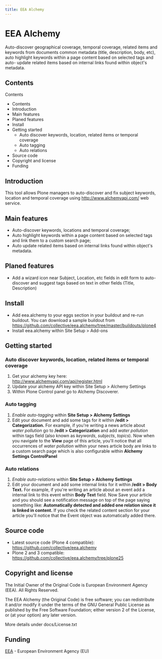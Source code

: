 ```yaml
---
title: EEA Alchemy
---
```

#  EEA Alchemy

Auto-discover geographical coverage, temporal coverage, related items and
keywords from documents common metadata (title, description, body, etc), auto
highlight keywords within a page content based on selected tags and auto-
update related items based on internal links found within object's metadata.

##  Contents

Contents

  * Contents
  * Introduction
  * Main features
  * Planed features
  * Install
  * Getting started
    * Auto discover keywords, location, related items or temporal coverage
    * Auto tagging
    * Auto relations
  * Source code
  * Copyright and license
  * Funding

##  Introduction

This tool allows Plone managers to auto-discover and fix subject keywords,
location and temporal coverage using <http://www.alchemyapi.com/> web service.

##  Main features

  * Auto-discover keywords, locations and temporal coverage;
  * Auto highlight keywords within a page content based on selected tags and link them to a custom search page;
  * Auto update related items based on internal links found within object's metadata.

##  Planed features

  * Add a wizard icon near Subject, Location, etc fields in edit form to auto-discover and suggest tags based on text in other fields (Title, Description)

##  Install

  * Add eea.alchemy to your eggs section in your buildout and re-run buildout. You can download a sample buildout from <https://github.com/collective/eea.alchemy/tree/master/buildouts/plone4>
  * Install eea.alchemy within Site Setup &gt; Add-ons

##  Getting started

###  Auto discover keywords, location, related items or temporal coverage

  1. Get your alchemy key here: <http://www.alchemyapi.com/api/register.html>
  2. Update your alchemy API key within Site Setup &gt; Alchemy Settings
  3. Within Plone Control panel go to Alchemy Discoverer.

###  Auto tagging

  1. _Enable auto-tagging_ within **Site Setup &gt; Alchemy Settings**
  2. Edit your document and add some tags for it within **/edit &gt; Categorization.** For example, if you're writing a news article about _water pollution_ go to **/edit &gt; Categorization** and add _water pollution_ within tags field (also known as _keywords_, _subjects_, _topics_). Now when you navigate to the **View** page of this article, you'll notice that all occurrences of _water pollution_ within your news article body are links to a custom search page which is also configurable within **Alchemy Settings ControlPanel**

###  Auto relations

  1. _Enable auto-relations_ within **Site Setup &gt; Alchemy Settings**
  2. Edit your document and add some internal links for it within **/edit &gt; Body Text.** For example, if you're writing an article about an event add a internal link to this event within **Body Text** field. Now Save your article and you should see a notification message on top of the page saying something like: **Automatically detected and added one relation since it is linked in content.** If you check the related content section for your article you'll notice that the Event object was automatically added there.

##  Source code

  * Latest source code (Plone 4 compatible): <https://github.com/collective/eea.alchemy>
  * Plone 2 and 3 compatible: <https://github.com/collective/eea.alchemy/tree/plone25>

##  Copyright and license

The Initial Owner of the Original Code is European Environment Agency (EEA).
All Rights Reserved.

The EEA Alchemy (the Original Code) is free software; you can redistribute it
and/or modify it under the terms of the GNU General Public License as
published by the Free Software Foundation; either version 2 of the License, or
(at your option) any later version.

More details under docs/License.txt

##  Funding

[EEA](http://www.eea.europa.eu/) \- European Environment Agency (EU)

